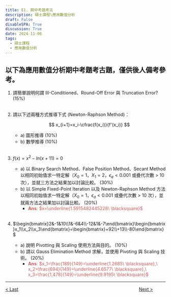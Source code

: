 ```yaml
---
title: E1. 期中考題考古
description: 碩士課程\應用數值分析
draft: False
disableSPA: True
discussion: True
date: 2024-11-06
tags:
  - 碩士課程
  - 應用數值分析
---
```

以下為應用數值分析期中考題考古題，僅供後人備考參考。
---
1. 請簡單說明何謂 III-Conditioned、Round-Off Error 與 Truncation Error? (15%)
  <br><br>
1. 請以下述兩種方式推導下式 (Newton-Raphson Method)：

    $$
    x_{i+1}=x_i-\cfrac{f(x_i)}{f'(x_i)}
    $$
   - a) 圖形推導 (10%)
   - b) 數學推導 (10%)
  <br><br>
1. $f(x)=x^2-ln(x+11)=0$
   - a) 以 Binary Search Method、False Position Method、Secant Method 以相同初始值求一特定解（$X_0=1，X_1=2，\epsilon_a<0.001$ 或疊代次數 > 10 次），並就三方法之結果加以討論比較。 (30%)
   - b) 以 Simple Fixed-Point Iteration 以及 Newton-Raphson Method 方法以相同初始值求一特定解（$X_0=1，\epsilon_a<0.001$ 或疊代次數 > 10 次），並就兩方法之結果加以討論比較。 (20%)
     - <span style="color: IndianRed;">**Ans**: $x=\underline{1.5915482445228\ \blacksquare}$</span>
  <br><br>
1. $\begin{bmatrix}2&-1&10\\1&-6&4\\-12&1&-7\end{bmatrix}\begin{bmatrix}x_1\\x_2\\x_3\end{bmatrix}=\begin{bmatrix}+92\\+13\\-80\end{bmatrix}$
   - a) 說明 Pivotting 與 Scaling 使用方法與目的。 (10%)
   - b) 請以 Gauss Elimination Method 求解，並使用 Pivoting 與 Scaling 技術。 (20%)
     - <span style="color: IndianRed;">**Ans**: $x_1=\frac{189}{149}=\underline{1.2685\ \blacksquare},\ x_2=\frac{694}{149}=\underline{4.6577\ \blacksquare},\ x_3=\frac{1,478}{149}=\underline{9.9195\ \blacksquare}$</span>


---
<div style="display: grid; grid-template-columns: 1fr 4fr 1fr;">
  <div><a href="20241030_LU分解與矩陣求逆">< Last</a></div>
  <div></div>
  <div><a href="20241113_內插與曲線擬合">Next ></a></div>
</div>